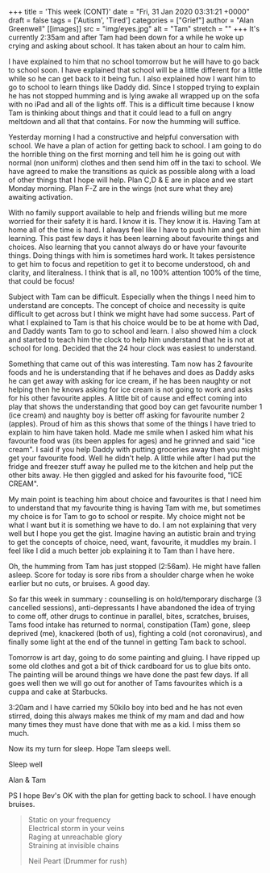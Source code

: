 +++
title = 'This week (CONT)'
date = "Fri, 31 Jan 2020 03:31:21 +0000"
draft = false
tags = ['Autism', 'Tired']
categories = ["Grief"]
author = "Alan Greenwell"
[[images]]
  src = "img/eyes.jpg"
  alt = "Tam"
  stretch = ""
+++
It's currently 2:35am and after Tam had been down for a while he woke up crying and asking about school. It has taken about an hour to calm him.
<!--more-->
I have explained to him that no school tomorrow but he will have to go back to school soon. I have explained that school will be a little different for a little while so he can get back to it being fun. I also explained how I want him to go to school to learn things like Daddy did. Since I stopped trying to explain he has not stopped humming and is lying awake all wrapped up on the sofa with no iPad and all of the lights off. This is a difficult time because I know Tam is thinking about things and that it could lead to a full on angry meltdown and all that that contains. For now the humming will suffice.

Yesterday morning I had a constructive and helpful conversation with school. We have a plan of action for getting back to school. I am going to do the horrible thing on the first morning and tell him he is going out with normal (non uniform) clothes and then send him off in the taxi to school. We have agreed to make the transitions as quick as possible along with a load of other things that I hope will help. Plan C,D & E are in place and we start Monday morning. Plan F-Z are in the wings (not sure what they are) awaiting activation.

With no family support available to help and friends willing but me more worried for their safety it is hard. I know it is. They know it is. Having Tam at home all of the time is hard. I always feel like I have to push him and get him learning. This past few days it has been learning about favourite things and choices. Also learning that you cannot always do or have your favourite things. Doing things with him is sometimes hard work. It takes persistence to get him to focus and repetition to get it to become understood, oh and clarity, and literalness. I think that is all, no 100% attention 100% of the time, that could be focus!

Subject with Tam can be difficult. Especially when the things I need him to understand are concepts. The concept of choice and necessity is quite difficult to get across but I think we might have had some success. Part of what I explained to Tam is that his choice would be to be at home with Dad, and Daddy wants Tam to go to school and learn. I also showed him a clock and started to teach him the clock to help him understand that he is not at school for long. Decided that the 24 hour clock was easiest to understand.

Something that came out of this was interesting. Tam now has 2 favourite foods and he is understanding that if he behaves and does as Daddy asks he can get away with asking for ice cream, if he has been naughty or not helping then he knows asking for ice cream is not going to work and asks for his other favourite apples. A little bit of cause and effect coming into play that shows the understanding that good boy can get favourite number 1 (ice cream) and naughty boy is better off asking for favourite number 2 (apples). Proud of him as this shows that some of the things I have tried to explain to him have taken hold. Made me smile when I asked him what his favourite food was (its been apples for ages) and he grinned and said "ice cream". I said if you help Daddy with putting groceries away then you might get your favourite food. Well he didn't help. A little while after I had put the fridge and freezer stuff away he pulled me to the kitchen and help put the other bits away. He then giggled and asked for his favourite food, "ICE CREAM".

My main point is teaching him about choice and favourites is that I need him to understand that my favourite thing is having Tam with me, but sometimes my choice is for Tam to go to school or respite. My choice might not be what I want but it is something we have to do. I am not explaining that very well but I hope you get the gist. Imagine having an autistic brain and trying to get the concepts of choice, need, want, favourite, it muddles my brain. I feel like I did a much better job explaining it to Tam than I have here.

Oh, the humming from Tam has just stopped (2:56am). He might have fallen asleep. Score for today is sore ribs from a shoulder charge when he woke earlier but no cuts, or bruises. A good day.

So far this week in summary : counselling is on hold/temporary discharge (3 cancelled sessions), anti-depressants I have abandoned the idea of trying to come off, other drugs to continue in parallel, bites, scratches, bruises, Tams food intake has returned to normal, constipation (Tam) gone, sleep deprived (me), knackered (both of us), fighting a cold (not coronavirus), and finally some light at the end of the tunnel in getting Tam back to school.

Tomorrow is art day, going to do some painting and gluing. I have ripped up some old clothes and got a bit of thick cardboard for us to glue bits onto. The painting will be around things we have done the past few days. If all goes well then we will go out for another of Tams favourites which is a cuppa and cake at Starbucks.

3:20am and I have carried my 50kilo boy into bed and he has not even stirred, doing this always makes me think of my mam and dad and how many times they must have done that with me as a kid. I miss them so much.

Now its my turn for sleep. Hope Tam sleeps well.

Sleep well

Alan & Tam

PS I hope Bev's OK with the plan for getting back to school. I have enough bruises.

> Static on your frequency  
> Electrical storm in your veins  
> Raging at unreachable glory  
> Straining at invisible chains
> 
> Neil Peart (Drummer for rush)